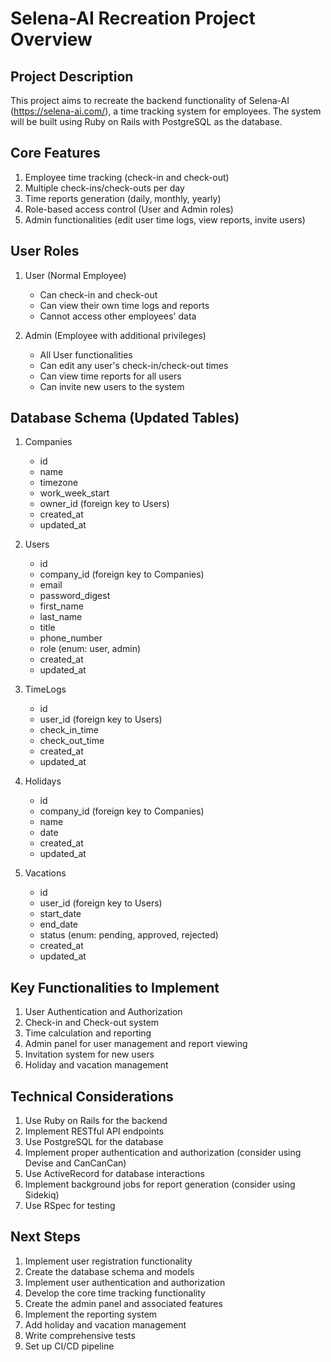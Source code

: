 # Selena-AI Recreation Project Overview

## Project Description
This project aims to recreate the backend functionality of Selena-AI (https://selena-ai.com/), a time tracking system for employees. The system will be built using Ruby on Rails with PostgreSQL as the database.

## Core Features
1. Employee time tracking (check-in and check-out)
2. Multiple check-ins/check-outs per day
3. Time reports generation (daily, monthly, yearly)
4. Role-based access control (User and Admin roles)
5. Admin functionalities (edit user time logs, view reports, invite users)

## User Roles
1. User (Normal Employee)
   - Can check-in and check-out
   - Can view their own time logs and reports
   - Cannot access other employees' data

2. Admin (Employee with additional privileges)
   - All User functionalities
   - Can edit any user's check-in/check-out times
   - Can view time reports for all users
   - Can invite new users to the system

## Database Schema (Updated Tables)

1. Companies
   - id
   - name
   - timezone
   - work_week_start
   - owner_id (foreign key to Users)
   - created_at
   - updated_at

2. Users
   - id
   - company_id (foreign key to Companies)
   - email
   - password_digest
   - first_name
   - last_name
   - title
   - phone_number
   - role (enum: user, admin)
   - created_at
   - updated_at

3. TimeLogs
   - id
   - user_id (foreign key to Users)
   - check_in_time
   - check_out_time
   - created_at
   - updated_at

4. Holidays
   - id
   - company_id (foreign key to Companies)
   - name
   - date
   - created_at
   - updated_at

5. Vacations
   - id
   - user_id (foreign key to Users)
   - start_date
   - end_date
   - status (enum: pending, approved, rejected)
   - created_at
   - updated_at

## Key Functionalities to Implement

1. User Authentication and Authorization
2. Check-in and Check-out system
3. Time calculation and reporting
4. Admin panel for user management and report viewing
5. Invitation system for new users
6. Holiday and vacation management

## Technical Considerations

1. Use Ruby on Rails for the backend
2. Implement RESTful API endpoints
3. Use PostgreSQL for the database
4. Implement proper authentication and authorization (consider using Devise and CanCanCan)
5. Use ActiveRecord for database interactions
6. Implement background jobs for report generation (consider using Sidekiq)
7. Use RSpec for testing

## Next Steps

1. Implement user registration functionality
2. Create the database schema and models
3. Implement user authentication and authorization
4. Develop the core time tracking functionality
5. Create the admin panel and associated features
6. Implement the reporting system
7. Add holiday and vacation management
8. Write comprehensive tests
9. Set up CI/CD pipeline